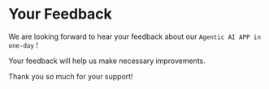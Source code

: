 # Your Feedback

We are looking forward to hear your feedback about our `Agentic AI APP in one-day` ! 

Your feedback will help us make necessary improvements. 

Thank you so much for your support!
